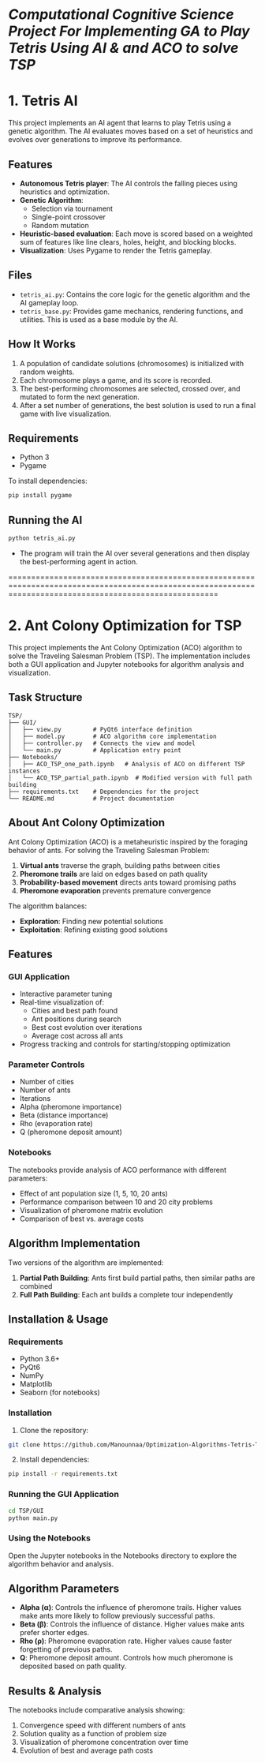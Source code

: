 # ***Computational Cognitive Science Project For Implementing GA to Play Tetris Using AI & and ACO to solve TSP***  

# 1. Tetris AI

This project implements an AI agent that learns to play Tetris using a genetic algorithm. The AI evaluates moves based on a set of heuristics and evolves over generations to improve its performance.

## Features

- **Autonomous Tetris player**: The AI controls the falling pieces using heuristics and optimization.
- **Genetic Algorithm**:
  - Selection via tournament
  - Single-point crossover
  - Random mutation
- **Heuristic-based evaluation**: Each move is scored based on a weighted sum of features like line clears, holes, height, and blocking blocks.
- **Visualization**: Uses Pygame to render the Tetris gameplay.

## Files

- `tetris_ai.py`: Contains the core logic for the genetic algorithm and the AI gameplay loop.
- `tetris_base.py`: Provides game mechanics, rendering functions, and utilities. This is used as a base module by the AI.

## How It Works

1. A population of candidate solutions (chromosomes) is initialized with random weights.
2. Each chromosome plays a game, and its score is recorded.
3. The best-performing chromosomes are selected, crossed over, and mutated to form the next generation.
4. After a set number of generations, the best solution is used to run a final game with live visualization.

## Requirements

- Python 3
- Pygame

To install dependencies:

```bash
pip install pygame
```

## Running the AI

```bash
python tetris_ai.py
```

- The program will train the AI over several generations and then display the best-performing agent in action.


==========================================================================================================================================================

# 2. Ant Colony Optimization for TSP

This project implements the Ant Colony Optimization (ACO) algorithm to solve the Traveling Salesman Problem (TSP). The implementation includes both a GUI application and Jupyter notebooks for algorithm analysis and visualization.

## Task Structure

```
TSP/
├── GUI/
│   ├── view.py         # PyQt6 interface definition
│   ├── model.py        # ACO algorithm core implementation
│   ├── controller.py   # Connects the view and model
│   └── main.py         # Application entry point
├── Notebooks/
│   ├── ACO_TSP_one_path.ipynb   # Analysis of ACO on different TSP instances
│   └── ACO_TSP_partial_path.ipynb  # Modified version with full path building
├── requirements.txt    # Dependencies for the project
└── README.md           # Project documentation
```

## About Ant Colony Optimization

Ant Colony Optimization (ACO) is a metaheuristic inspired by the foraging behavior of ants. For solving the Traveling Salesman Problem:

1. **Virtual ants** traverse the graph, building paths between cities
2. **Pheromone trails** are laid on edges based on path quality
3. **Probability-based movement** directs ants toward promising paths
4. **Pheromone evaporation** prevents premature convergence

The algorithm balances:
- **Exploration**: Finding new potential solutions
- **Exploitation**: Refining existing good solutions

## Features

### GUI Application
- Interactive parameter tuning
- Real-time visualization of:
  - Cities and best path found
  - Ant positions during search
  - Best cost evolution over iterations
  - Average cost across all ants
- Progress tracking and controls for starting/stopping optimization

### Parameter Controls
- Number of cities
- Number of ants
- Iterations
- Alpha (pheromone importance)
- Beta (distance importance)
- Rho (evaporation rate)
- Q (pheromone deposit amount)

### Notebooks
The notebooks provide analysis of ACO performance with different parameters:
- Effect of ant population size (1, 5, 10, 20 ants)
- Performance comparison between 10 and 20 city problems
- Visualization of pheromone matrix evolution
- Comparison of best vs. average costs

## Algorithm Implementation

Two versions of the algorithm are implemented:
1. **Partial Path Building**: Ants first build partial paths, then similar paths are combined
2. **Full Path Building**: Each ant builds a complete tour independently

## Installation & Usage

### Requirements
- Python 3.6+
- PyQt6
- NumPy
- Matplotlib
- Seaborn (for notebooks)

### Installation
1. Clone the repository:
```bash
git clone https://github.com/Manounnaa/Optimization-Algorithms-Tetris-TSP.git
```

2. Install dependencies:
```bash
pip install -r requirements.txt
```

### Running the GUI Application
```bash
cd TSP/GUI
python main.py
```

### Using the Notebooks
Open the Jupyter notebooks in the Notebooks directory to explore the algorithm behavior and analysis.

## Algorithm Parameters

- **Alpha (α)**: Controls the influence of pheromone trails. Higher values make ants more likely to follow previously successful paths.
- **Beta (β)**: Controls the influence of distance. Higher values make ants prefer shorter edges.
- **Rho (ρ)**: Pheromone evaporation rate. Higher values cause faster forgetting of previous paths.
- **Q**: Pheromone deposit amount. Controls how much pheromone is deposited based on path quality.

## Results & Analysis

The notebooks include comparative analysis showing:
1. Convergence speed with different numbers of ants
2. Solution quality as a function of problem size
3. Visualization of pheromone concentration over time
4. Evolution of best and average path costs
